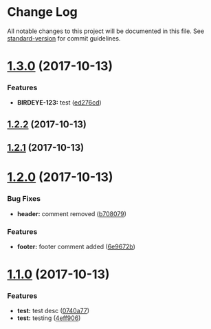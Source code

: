 # Change Log

All notable changes to this project will be documented in this file. See [standard-version](https://github.com/conventional-changelog/standard-version) for commit guidelines.

<a name="1.3.0"></a>
# [1.3.0](https://github.com/ankur-birdeye/birdeye-component/compare/v1.2.2...v1.3.0) (2017-10-13)


### Features

* **BIRDEYE-123:** test ([ed276cd](https://github.com/ankur-birdeye/birdeye-component/commit/ed276cd))



<a name="1.2.2"></a>
## [1.2.2](https://github.com/ankur-birdeye/birdeye-component/compare/v1.2.1...v1.2.2) (2017-10-13)



<a name="1.2.1"></a>
## [1.2.1](https://github.com/ankur-birdeye/birdeye-component/compare/v1.2.0...v1.2.1) (2017-10-13)



<a name="1.2.0"></a>
# [1.2.0](https://github.com/ankur-birdeye/birdeye-component/compare/v1.1.0...v1.2.0) (2017-10-13)


### Bug Fixes

* **header:** comment removed ([b708079](https://github.com/ankur-birdeye/birdeye-component/commit/b708079))


### Features

* **footer:** footer comment added ([6e9672b](https://github.com/ankur-birdeye/birdeye-component/commit/6e9672b))



<a name="1.1.0"></a>
# [1.1.0](https://github.com/ankur-birdeye/birdeye-component/compare/v1.0.3...v1.1.0) (2017-10-13)


### Features

* **test:** test desc ([0740a77](https://github.com/ankur-birdeye/birdeye-component/commit/0740a77))
* **test:** testing ([4eff906](https://github.com/ankur-birdeye/birdeye-component/commit/4eff906))
